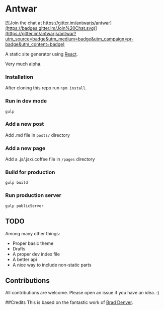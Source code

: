 # Antwar

[![Join the chat at https://gitter.im/antwarjs/antwar](https://badges.gitter.im/Join%20Chat.svg)](https://gitter.im/antwarjs/antwar?utm_source=badge&utm_medium=badge&utm_campaign=pr-badge&utm_content=badge)

A static site generator using [React](https://github.com/facebook/react).

Very much alpha.

### Installation
After cloning this repo run `npm install`.

### Run in dev mode
`gulp`

### Add a new post
Add .md file in `posts/` directory

### Add a new page
Add a .js/.jsx/.coffee file in `/pages` directory

### Build for production
`gulp build`

### Run production server
`gulp publicServer`

## TODO

Among many other things:

- Proper basic theme
- Drafts
- A proper dev index file
- A better api
- A nice way to include non-static parts

## Contributions
All contributions are welcome. Please open an issue if you have an idea. :)

##Credits
This is based on the fantastic work of [Brad Denver](https://github.com/BradDenver/react-static-site).
